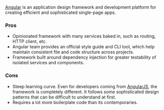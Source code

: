 [Angular](https://angular.io) is an application design framework and development platform for creating efficient and sophisticated single-page apps.

### Pros

- Opinionated framework with many services baked in, such as routing, HTTP client, etc.
- Angular team provides an official style guide and CLI tool, which help maintain consistent file and code structure across projects.
- Framework built around dependency injection for greater testability of isolated services and components.

### Cons

- Steep learning curve. Even for developers coming from [AngularJS](), the framework is completely different. It follows some sophisticated design patterns that can be difficult to understand at first.
- Requires a lot more boilerplate code than its contemporaries.
